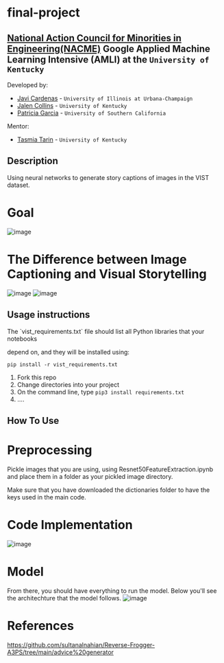 <!--
Team SoIC' final project
-->
# final-project
## [National Action Council for Minorities in Engineering(NACME)](https://www.nacme.org) Google Applied Machine Learning Intensive (AMLI) at the `University of Kentucky`

<!--
List all of the members who developed the project and
link to each members respective GitHub profile
-->
Developed by: 
- [Javi Cardenas](https://github.com/javic99) - `University of Illinois at Urbana-Champaign`
- [Jalen Collins](https://github.com/kingjalen22) - `University of Kentucky` 
- [Patricia Garcia](https://github.com/pagarc134) - `University of Southern California` 

Mentor:
- [Tasmia Tarin](https://github.com/tasmiatasrin) - `University of Kentucky`

## Description
<!--
Give a short description on what your project accomplishes and what tools is uses. In addition, you can drop screenshots directly into your README file to add them to your README. Take these from your presentations.

-->Using neural networks to generate story captions of images in the VIST dataset. 


# Goal
![image](https://user-images.githubusercontent.com/85462843/128641293-c6e55376-c23f-469f-863a-681679dbe761.png)
# The Difference between Image Captioning and Visual Storytelling
![image](https://user-images.githubusercontent.com/85462843/127542049-f0e734c2-d5d3-4c33-8b45-a1f6a9b101ed.png)
![image](https://user-images.githubusercontent.com/85462843/128640611-6e2522d0-01f9-48eb-9e3d-fa67a422120a.png)


## Usage instructions
<!--
Give details on how to install fork and install your project. You can get all of the python dependencies for your project by typing `pip3 freeze requirements.txt` on the system that runs your project. Add the generated `requirements.txt` to this repo.
-->The `vist_requirements.txt` file should list all Python libraries that your notebooks
depend on, and they will be installed using:

```
pip install -r vist_requirements.txt
```

1. Fork this repo
2. Change directories into your project
3. On the command line, type `pip3 install requirements.txt`
4. ....

## How To Use
# Preprocessing 
Pickle images that you are using, using Resnet50FeatureExtraction.ipynb and place them in a folder as your pickled image directory.

Make sure that you have downloaded the dictionaries folder to have the keys used in the main code. 
# Code Implementation 
![image](https://user-images.githubusercontent.com/85462843/128641214-7287914c-e23f-4c73-96d6-b109ee09669a.png)

# Model
From there, you should have everything to run the model. Below you'll see the architechture that the model follows.
![image](https://user-images.githubusercontent.com/85462843/128641227-e77d6edf-4439-4339-90e3-ab7ca61c7f69.png)

# References 
https://github.com/sultanalnahian/Reverse-Frogger-A3PS/tree/main/advice%20generator
